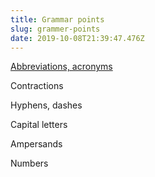 ```yaml
---
title: Grammar points
slug: grammer-points
date: 2019-10-08T21:39:47.476Z
---
```

[Abbreviations, acronyms](/abbreviations-acronyms)

Contractions

Hyphens, dashes

Capital letters

Ampersands

Numbers
